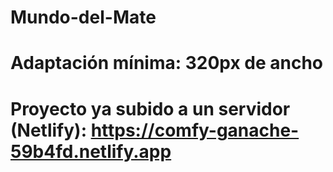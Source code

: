 # Mundo-del-Mate
# Adaptación mínima: 320px de ancho
# Proyecto ya subido a un servidor (Netlify): https://comfy-ganache-59b4fd.netlify.app